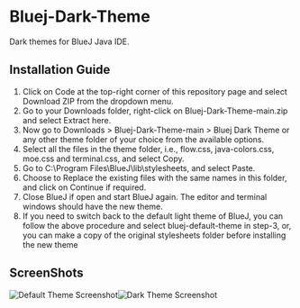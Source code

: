 # Bluej-Dark-Theme
Dark themes for BlueJ Java IDE.
## Installation Guide
1. Click on Code at the top-right corner of this repository page and select Download ZIP from the dropdown menu.  
2. Go to your Downloads folder, right-click on Bluej-Dark-Theme-main.zip and select Extract here.  
3. Now go to Downloads > Bluej-Dark-Theme-main > Bluej Dark Theme or any other theme folder of your choice from the available options.  
4. Select all the files in the theme folder, i.e., flow.css, java-colors.css, moe.css and terminal.css, and select Copy.  
5. Go to C:\Program Files\BlueJ\lib\stylesheets, and select Paste.  
6. Choose to Replace the existing files with the same names in this folder, and click on Continue if required.  
7. Close BlueJ if open and start BlueJ again. The editor and terminal windows should have the new theme.  
8. If you need to switch back to the default light theme of BlueJ, you can follow the above procedure and select bluej-default-theme in step-3, or, you can make a copy of the original stylesheets folder before installing the new theme  
## ScreenShots
![Default Theme Screenshot](https://github.com/Laserbolt/Bluej-Dark-Theme/assets/160458697/5a471ed5-88c6-4459-9d69-ec891f2be617)![Dark Theme Screenshot](https://github.com/Laserbolt/Bluej-Dark-Theme/assets/160458697/279d7721-481a-4beb-b7bb-8d3236c5db72)


